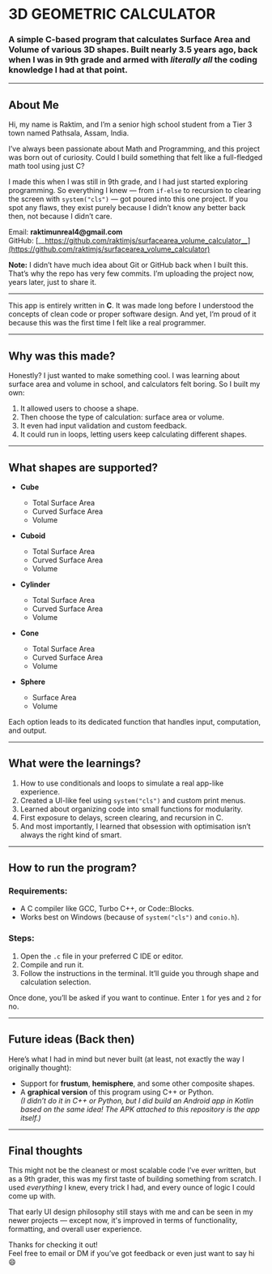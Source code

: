 # __3D GEOMETRIC CALCULATOR__

### A simple C-based program that calculates Surface Area and Volume of various 3D shapes. Built nearly 3.5 years ago, back when I was in 9th grade and armed with *literally all* the coding knowledge I had at that point.

___

## About Me

Hi, my name is Raktim, and I’m a senior high school student from a Tier 3 town named Pathsala, Assam, India.

I’ve always been passionate about Math and Programming, and this project was born out of curiosity. Could I build something that felt like a full-fledged math tool using just C?

I made this when I was still in 9th grade, and I had just started exploring programming. So everything I knew — from `if-else` to recursion to clearing the screen with `system("cls")` — got poured into this one project. If you spot any flaws, they exist purely because I didn’t know any better back then, not because I didn’t care.

Email: __raktimunreal4@gmail.com__  
GitHub: [__https://github.com/raktimjs/surfacearea_volume_calculator__](https://github.com/raktimjs/surfacearea_volume_calculator)

**Note:** I didn’t have much idea about Git or GitHub back when I built this. That’s why the repo has very few commits. I’m uploading the project now, years later, just to share it.


___

This app is entirely written in __C__. It was made long before I understood the concepts of clean code or proper software design. And yet, I’m proud of it because this was the first time I felt like a real programmer.

___

## Why was this made?

Honestly? I just wanted to make something cool. I was learning about surface area and volume in school, and calculators felt boring. So I built my own:

1. It allowed users to choose a shape.
2. Then choose the type of calculation: surface area or volume.
3. It even had input validation and custom feedback.
4. It could run in loops, letting users keep calculating different shapes.

___

## What shapes are supported?

- **Cube**
  - Total Surface Area
  - Curved Surface Area
  - Volume

- **Cuboid**
  - Total Surface Area
  - Curved Surface Area
  - Volume

- **Cylinder**
  - Total Surface Area
  - Curved Surface Area
  - Volume

- **Cone**
  - Total Surface Area
  - Curved Surface Area
  - Volume

- **Sphere**
  - Surface Area
  - Volume

Each option leads to its dedicated function that handles input, computation, and output.

___

## What were the learnings?

1. How to use conditionals and loops to simulate a real app-like experience.
2. Created a UI-like feel using `system("cls")` and custom print menus.
3. Learned about organizing code into small functions for modularity.
4. First exposure to delays, screen clearing, and recursion in C.
5. And most importantly, I learned that obsession with optimisation isn’t always the right kind of smart.

___

## How to run the program?

### Requirements:
- A C compiler like GCC, Turbo C++, or Code::Blocks.
- Works best on Windows (because of `system("cls")` and `conio.h`).

### Steps:
1. Open the `.c` file in your preferred C IDE or editor.
2. Compile and run it.
3. Follow the instructions in the terminal. It’ll guide you through shape and calculation selection.

Once done, you’ll be asked if you want to continue. Enter `1` for yes and `2` for no.

___

## Future ideas (Back then)

Here’s what I had in mind but never built (at least, not exactly the way I originally thought):

- Support for **frustum**, **hemisphere**, and some other composite shapes.
- A **graphical version** of this program using C++ or Python.  
  _(I didn’t do it in C++ or Python, but I did build an Android app in Kotlin based on the same idea! The APK attached to this repository is the app itself.)_



___

## Final thoughts

This might not be the cleanest or most scalable code I’ve ever written, but as a 9th grader, this was my first taste of building something from scratch. I used *everything* I knew, every trick I had, and every ounce of logic I could come up with.

That early UI design philosophy still stays with me and can be seen in my newer projects — except now, it's improved in terms of functionality, formatting, and overall user experience.

Thanks for checking it out!  
Feel free to email or DM if you’ve got feedback or even just want to say hi 😄
